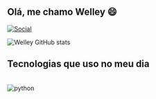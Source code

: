 ## Olá, me chamo Welley 😄

[![Social](https://img.shields.io/badge/LinkedIn-0077B5?style=for-the-badge&logo=linkedin&logoColor=white)](https://www.linkedin.com/in/welley-severiano-89ba8121a/)

![Welley GitHub stats](https://github-readme-stats.vercel.app/api?username=WELLEY-77&show_icons=true&theme=radical)

## Tecnologias que uso no meu dia

<div style="display: inline_block" ><br>
  <img aling="center" alt="python"  src="" />
</div>
